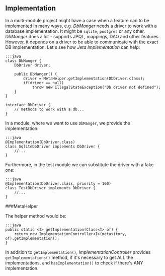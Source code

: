<div class="page-header">
    <h2>Implementation</h2>
</div>

In a multi-module project might have a case when a feature can to be implemented in many ways, e.g. *DbManger* needs a driver to work with a database implementation. It might be `sqlite`, `postgres` or any other. *DbManger* does a lot - supports JPQL, mappings, DAO and other features. However, it depends on a driver to be able to communicate with the exact DB implementation. Let's see how *Jeta Implementation* can help:

    :::java
    class DbManger {
        DbDriver driver;

        public DbManger() {
            driver = MetaHelper.getImplementation(DbDriver.class);
            if(driver == null)
                throw new IllegalStateException("Db driver not defined");
        }
    }

    interface DbDriver {
        // methods to work with a db...
    }

In a module, where we want to use `DbManger`, we provide the implementation:

    :::java
    @Implementation(DbDriver.class)
    class SqliteDbDriver implements DbDriver {
        //...
    }

Furthermore, in the test module we can substitute the driver with a fake one:

    :::java
    @Implementation(DbDriver.class, priority = 100)
    class TestDbDriver implements DbDriver {
        //...
    }

###MetaHelper

The helper method would be:

    :::java
    public static <I> getImplementation(Class<I> of) {
        return new ImplementationController<I>(metasitory, of).getImplementation();
    }

In addition to `getImplementation()`, *ImplementationController* provides `getImplementations()` method, if it's necessary to get ALL the implementations, and `hasImplementation()` to check if there's ANY implementation.

